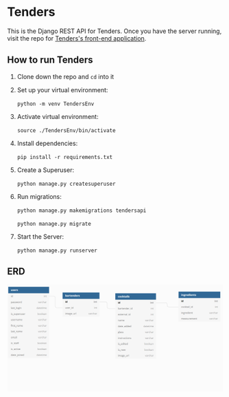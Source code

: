 # Tenders
This is the Django REST API for Tenders. Once you have the server running, visit the repo for [Tenders's front-end application](https://github.com/coopnich/tenders-react).

## How to run Tenders

1. Clone down the repo and `cd` into it
1. Set up your virtual environment:

   `python -m venv TendersEnv`
1. Activate virtual environment:

   `source ./TendersEnv/bin/activate`
1. Install dependencies:

   `pip install -r requirements.txt`
1. Create a Superuser:

   `python manage.py createsuperuser`
1. Run migrations:

   `python manage.py makemigrations tendersapi`
   
   `python manage.py migrate`
1. Start the Server:

   `python manage.py runserver`

## ERD
![ERD](./ERD.png)